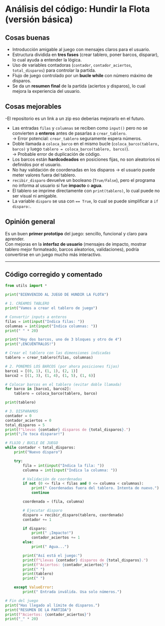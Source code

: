 # Análisis del código: Hundir la Flota (versión básica)

##  Cosas buenas
- Introducción amigable al juego con mensajes claros para el usuario.
- Estructura dividida en **tres fases** (crear tablero, poner barcos, disparar), lo cual ayuda a entender la lógica.
- Uso de variables contadoras (`contador`, `contador_aciertos`, `total_disparos`) para controlar la partida.
- Flujo de juego controlado por un **bucle while** con número máximo de disparos.
- Se da un **resumen final** de la partida (aciertos y disparos), lo cual mejora la experiencia del usuario.

##  Cosas mejorables
-El repositorio es un link a un zip eso deberias mejorarlo en el futuro.
- Las entradas `filas` y `columnas` se reciben como `input()` pero no se convierten a **enteros** antes de pasarlas a `crear_tablero`.  
  → Error potencial: `crear_tablero` seguramente espera números.
- Doble llamada a `coloca_barco` en el mismo bucle (`coloca_barco(tablero, barco)` y luego `tablero = coloca_barco(tablero, barco)`).  
  → Probable error de duplicación de código.
- Los barcos están **hardcodeados** en posiciones fijas, no son aleatorios ni definidos por el usuario.
- No hay validación de coordenadas en los disparos → el usuario puede meter valores fuera del tablero.
- `recibir_disparo` devuelve un booleano (`True/False`), pero el programa no informa al usuario si fue **impacto** o **agua**.
- El tablero se imprime directamente con `print(tablero)`, lo cual puede no ser visual ni amigable.
- La variable `disparo` se usa con `== True`, lo cual se puede simplificar a `if disparo:`.

##  Opinión general
Es un buen **primer prototipo** del juego: sencillo, funcional y claro para aprender.  
Con mejoras en la **interfaz de usuario** (mensajes de impacto, mostrar tablero mejor formateado, barcos aleatorios, validaciones), podría convertirse en un juego mucho más interactivo.

---

##  Código corregido y comentado

```python
from utils import *

print("BIENVENIDO AL JUEGO DE HUNDIR LA FLOTA")

# 1. CREAMOS TABLERO
print("Vamos a crear el tablero de juego")

# Convertir inputs a enteros
filas = int(input("Indica filas: "))
columnas = int(input("Indica columnas: "))
print(" " * 20)

print("Hay dos barcos, uno de 3 bloques y otro de 4")
print("¡ENCUÉNTRALOS!")

# Crear el tablero con las dimensiones indicadas
tablero = crear_tablero(filas, columnas)

# 2. PONEMOS LOS BARCOS (por ahora posiciones fijas)
barco1 = [(0, 1), (1, 1), (2, 1)]
barco2 = [(1, 3), (1, 4), (1, 5), (1, 6)]

# Colocar barcos en el tablero (evitar doble llamada)
for barco in [barco1, barco2]:
    tablero = coloca_barco(tablero, barco)

print(tablero)

# 3. DISPARAMOS
contador = 0
contador_aciertos = 0
total_disparos = 5
print(f"Llevas {contador} disparos de {total_disparos}.")
print("¡Te toca disparar!")

# FLUJO / BUCLE DE JUEGO
while contador < total_disparos:
    print("Nuevo disparo")

    try:
        fila = int(input("Indica la fila: "))
        columna = int(input("Indica la columna: "))

        # Validación de coordenadas
        if not (0 <= fila < filas and 0 <= columna < columnas):
            print(" Coordenadas fuera del tablero. Intenta de nuevo.")
            continue

        coordenada = (fila, columna)

        # Ejecutar disparo
        disparo = recibir_disparo(tablero, coordenada)
        contador += 1

        if disparo:
            print(" ¡Impacto!")
            contador_aciertos += 1
        else:
            print(" Agua...")

        print("Así está el juego:")
        print(f"Llevas {contador} disparos de {total_disparos}.")
        print(f"Aciertos: {contador_aciertos}")
        print(" ")
        print(tablero)
        print(" ")

    except ValueError:
        print(" Entrada inválida. Usa solo números.")

# Fin del juego
print("Has llegado al límite de disparos.")
print("RESUMEN DE LA PARTIDA")
print(f"Aciertos: {contador_aciertos}")
print("_" * 20)
```
